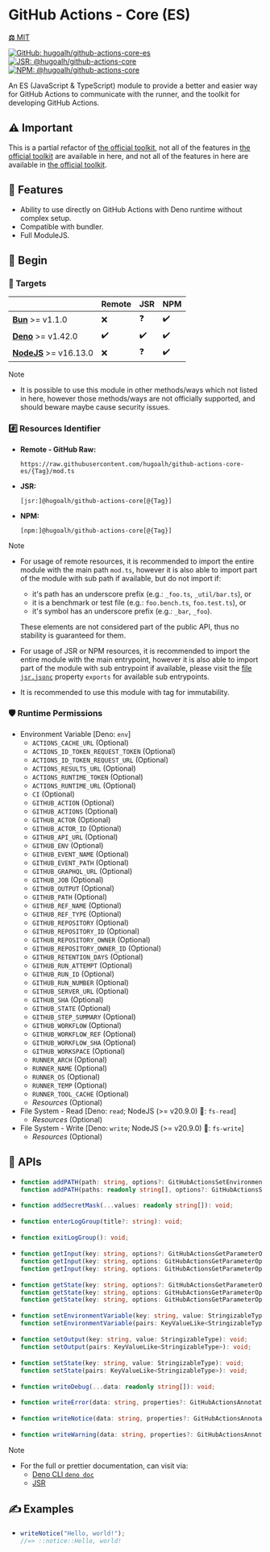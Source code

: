 # GitHub Actions - Core (ES)

[**⚖️** MIT](./LICENSE.md)

[![GitHub: hugoalh/github-actions-core-es](https://img.shields.io/github/v/release/hugoalh/github-actions-core-es?label=hugoalh/github-actions-core-es&labelColor=181717&logo=github&logoColor=ffffff&sort=semver&style=flat "GitHub: hugoalh/github-actions-core-es")](https://github.com/hugoalh/github-actions-core-es)
[![JSR: @hugoalh/github-actions-core](https://img.shields.io/jsr/v/@hugoalh/github-actions-core?label=@hugoalh/github-actions-core&labelColor=F7DF1E&logo=jsr&logoColor=000000&style=flat "JSR: @hugoalh/github-actions-core")](https://jsr.io/@hugoalh/github-actions-core)
[![NPM: @hugoalh/github-actions-core](https://img.shields.io/npm/v/@hugoalh/github-actions-core?label=@hugoalh/github-actions-core&labelColor=CB3837&logo=npm&logoColor=ffffff&style=flat "NPM: @hugoalh/github-actions-core")](https://www.npmjs.com/package/@hugoalh/github-actions-core)

An ES (JavaScript & TypeScript) module to provide a better and easier way for GitHub Actions to communicate with the runner, and the toolkit for developing GitHub Actions.

## ⚠️ Important

[official-toolkit]: https://github.com/actions/toolkit

This is a partial refactor of [the official toolkit][official-toolkit], not all of the features in [the official toolkit][official-toolkit] are available in here, and not all of the features in here are available in [the official toolkit][official-toolkit].

## 🌟 Features

- Ability to use directly on GitHub Actions with Deno runtime without complex setup.
- Compatible with bundler.
- Full ModuleJS.

## 🔰 Begin

### 🎯 Targets

|  | **Remote** | **JSR** | **NPM** |
|:--|:--|:--|:--|
| **[Bun](https://bun.sh/)** >= v1.1.0 | ❌ | ❓ | ✔️ |
| **[Deno](https://deno.land/)** >= v1.42.0 | ✔️ | ✔️ | ✔️ |
| **[NodeJS](https://nodejs.org/)** >= v16.13.0 | ❌ | ❓ | ✔️ |

> [!NOTE]
> - It is possible to use this module in other methods/ways which not listed in here, however those methods/ways are not officially supported, and should beware maybe cause security issues.

### #️⃣ Resources Identifier

- **Remote - GitHub Raw:**
  ```
  https://raw.githubusercontent.com/hugoalh/github-actions-core-es/{Tag}/mod.ts
  ```
- **JSR:**
  ```
  [jsr:]@hugoalh/github-actions-core[@{Tag}]
  ```
- **NPM:**
  ```
  [npm:]@hugoalh/github-actions-core[@{Tag}]
  ```

> [!NOTE]
> - For usage of remote resources, it is recommended to import the entire module with the main path `mod.ts`, however it is also able to import part of the module with sub path if available, but do not import if:
>
>   - it's path has an underscore prefix (e.g.: `_foo.ts`, `_util/bar.ts`), or
>   - it is a benchmark or test file (e.g.: `foo.bench.ts`, `foo.test.ts`), or
>   - it's symbol has an underscore prefix (e.g.: `_bar`, `_foo`).
>
>   These elements are not considered part of the public API, thus no stability is guaranteed for them.
> - For usage of JSR or NPM resources, it is recommended to import the entire module with the main entrypoint, however it is also able to import part of the module with sub entrypoint if available, please visit the [file `jsr.jsonc`](./jsr.jsonc) property `exports` for available sub entrypoints.
> - It is recommended to use this module with tag for immutability.

### 🛡️ Runtime Permissions

- Environment Variable \[Deno: `env`\]
  - `ACTIONS_CACHE_URL` (Optional)
  - `ACTIONS_ID_TOKEN_REQUEST_TOKEN` (Optional)
  - `ACTIONS_ID_TOKEN_REQUEST_URL` (Optional)
  - `ACTIONS_RESULTS_URL` (Optional)
  - `ACTIONS_RUNTIME_TOKEN` (Optional)
  - `ACTIONS_RUNTIME_URL` (Optional)
  - `CI` (Optional)
  - `GITHUB_ACTION` (Optional)
  - `GITHUB_ACTIONS` (Optional)
  - `GITHUB_ACTOR` (Optional)
  - `GITHUB_ACTOR_ID` (Optional)
  - `GITHUB_API_URL` (Optional)
  - `GITHUB_ENV` (Optional)
  - `GITHUB_EVENT_NAME` (Optional)
  - `GITHUB_EVENT_PATH` (Optional)
  - `GITHUB_GRAPHQL_URL` (Optional)
  - `GITHUB_JOB` (Optional)
  - `GITHUB_OUTPUT` (Optional)
  - `GITHUB_PATH` (Optional)
  - `GITHUB_REF_NAME` (Optional)
  - `GITHUB_REF_TYPE` (Optional)
  - `GITHUB_REPOSITORY` (Optional)
  - `GITHUB_REPOSITORY_ID` (Optional)
  - `GITHUB_REPOSITORY_OWNER` (Optional)
  - `GITHUB_REPOSITORY_OWNER_ID` (Optional)
  - `GITHUB_RETENTION_DAYS` (Optional)
  - `GITHUB_RUN_ATTEMPT` (Optional)
  - `GITHUB_RUN_ID` (Optional)
  - `GITHUB_RUN_NUMBER` (Optional)
  - `GITHUB_SERVER_URL` (Optional)
  - `GITHUB_SHA` (Optional)
  - `GITHUB_STATE` (Optional)
  - `GITHUB_STEP_SUMMARY` (Optional)
  - `GITHUB_WORKFLOW` (Optional)
  - `GITHUB_WORKFLOW_REF` (Optional)
  - `GITHUB_WORKFLOW_SHA` (Optional)
  - `GITHUB_WORKSPACE` (Optional)
  - `RUNNER_ARCH` (Optional)
  - `RUNNER_NAME` (Optional)
  - `RUNNER_OS` (Optional)
  - `RUNNER_TEMP` (Optional)
  - `RUNNER_TOOL_CACHE` (Optional)
  - *Resources* (Optional)
- File System - Read \[Deno: `read`; NodeJS (>= v20.9.0) 🧪: `fs-read`\]
  - *Resources* (Optional)
- File System - Write \[Deno: `write`; NodeJS (>= v20.9.0) 🧪: `fs-write`\]
  - *Resources* (Optional)

## 🧩 APIs

- ```ts
  function addPATH(path: string, options?: GitHubActionsSetEnvironmentVariableOptions): void;
  function addPATH(paths: readonly string[], options?: GitHubActionsSetEnvironmentVariableOptions): void;
  ```
- ```ts
  function addSecretMask(...values: readonly string[]): void;
  ```
- ```ts
  function enterLogGroup(title?: string): void;
  ```
- ```ts
  function exitLogGroup(): void;
  ```
- ```ts
  function getInput(key: string, options?: GitHubActionsGetParameterOptions & { fallback?: true; require?: false; }): string;
  function getInput(key: string, options: GitHubActionsGetParameterOptions & { require: true; }): string;
  function getInput(key: string, options: GitHubActionsGetParameterOptions & { fallback: false; require?: false; }): string | undefined;
  ```
- ```ts
  function getState(key: string, options?: GitHubActionsGetParameterOptions & { fallback?: true; require?: false; }): string;
  function getState(key: string, options: GitHubActionsGetParameterOptions & { require: true; }): string;
  function getState(key: string, options: GitHubActionsGetParameterOptions & { fallback: false; require?: false; }): string | undefined;
  ```
- ```ts
  function setEnvironmentVariable(key: string, value: StringizableType, options?: GitHubActionsSetEnvironmentVariableOptions): void;
  function setEnvironmentVariable(pairs: KeyValueLike<StringizableType>, options?: GitHubActionsSetEnvironmentVariableOptions): void;
  ```
- ```ts
  function setOutput(key: string, value: StringizableType): void;
  function setOutput(pairs: KeyValueLike<StringizableType>): void;
  ```
- ```ts
  function setState(key: string, value: StringizableType): void;
  function setState(pairs: KeyValueLike<StringizableType>): void;
  ```
- ```ts
  function writeDebug(...data: readonly string[]): void;
  ```
- ```ts
  function writeError(data: string, properties?: GitHubActionsAnnotationProperties): void;
  ```
- ```ts
  function writeNotice(data: string, properties?: GitHubActionsAnnotationProperties): void;
  ```
- ```ts
  function writeWarning(data: string, properties?: GitHubActionsAnnotationProperties): void;
  ```

> [!NOTE]
> - For the full or prettier documentation, can visit via:
>   - [Deno CLI `deno doc`](https://docs.deno.com/runtime/reference/cli/documentation_generator/)
>   - [JSR](https://jsr.io/@hugoalh/github-actions-core)

## ✍️ Examples

- ```ts
  writeNotice("Hello, world!");
  //=> ::notice::Hello, world!
  ```
